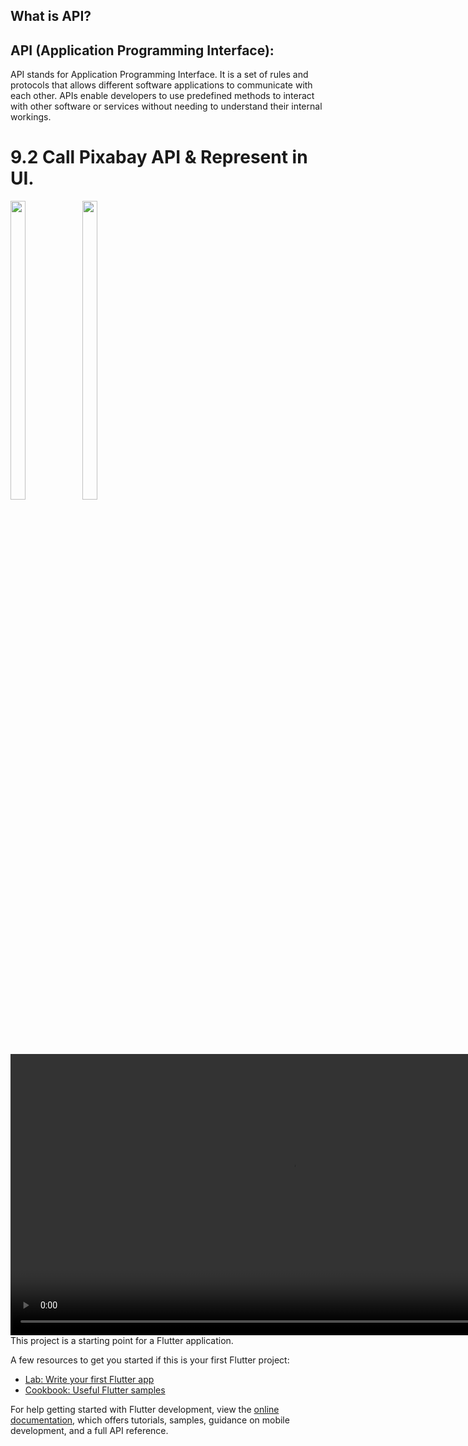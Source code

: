 ##  What is API?

## **API (Application Programming Interface):**

API stands for Application Programming Interface. It is a set of rules and protocols that allows different software applications to communicate with each other. APIs enable developers to use predefined methods to interact with other software or services without needing to understand their internal workings.

# 9.2 Call Pixabay API & Represent in UI.
<div> 
   <img src = "https://github.com/user-attachments/assets/aea4c362-e545-4b7c-b1ed-39409f7d8557"  height=35% width=22%  />
   <img src = "https://github.com/user-attachments/assets/3872739f-35c1-4fcb-9f99-1d180915db5f"  height=35% width=22%  />
  <video height="450" src="https://github.com/user-attachments/assets/b1f8a77e-3d22-4801-a6c2-7fca322a03a6" />
</div>
This project is a starting point for a Flutter application.

A few resources to get you started if this is your first Flutter project:

- [Lab: Write your first Flutter app](https://docs.flutter.dev/get-started/codelab)
- [Cookbook: Useful Flutter samples](https://docs.flutter.dev/cookbook)

For help getting started with Flutter development, view the
[online documentation](https://docs.flutter.dev/), which offers tutorials,
samples, guidance on mobile development, and a full API reference.
